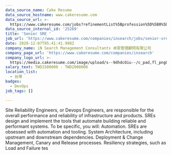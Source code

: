 ```yaml
---
data_source_name: Cake Resume
data_source_hostname: www.cakeresume.com
data_source_url: >-
  https://www.cakeresume.com/jobs?refinementList%5Bprofession%5D%5B0%5D=tech_devops&refi[…]5D=per_year&range%5Bsalary_range%5D%5Bmin%5D=1000000&page=2
data_source_internal_id: '25269'
title: 'Senior SRE '
job_url: 'https://www.cakeresume.com/companies/insearch/jobs/senior-sre'
date: 2020-12-07T05:41:41.998Z
company_name: iN Search Management Consultants 卓恩管理顧問有限公司
company_page_url: 'https://www.cakeresume.com/companies/insearch'
company_logo_url: >-
  https://media.cakeresume.com/image/upload/s--9dhdcOiu--/c_pad,fl_png8,h_200,w_200/v1610522688/ppnzb1veba43cha2rznf.png
salary_text: TWD1500000 - TWD2000000
location_list:
  - 台灣
badges:
  - DevOps
job_tags: []

---
```


Site Reliability Engineers, or Devops Engineers, are responsible for the overall performance and reliability of infrastructure and products. SREs design and implement the tools that automate building reliable and performant systems. To be specific, you will: Automation. SREs are obsessed with automation and tooling. System Architecture, including upstream and downstream dependencies. Deployment & Change Management, Canary and Release processes. Resiliency strategies, such as Load and Failure tes
